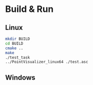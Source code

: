 Build & Run
===========

Linux
-----

```zsh
mkdir BUILD
cd BUILD
cmake ..
make
./test_task
../PointVisualizer_linux64 ./test.asc
```
Windows
-------

```cmd

```
